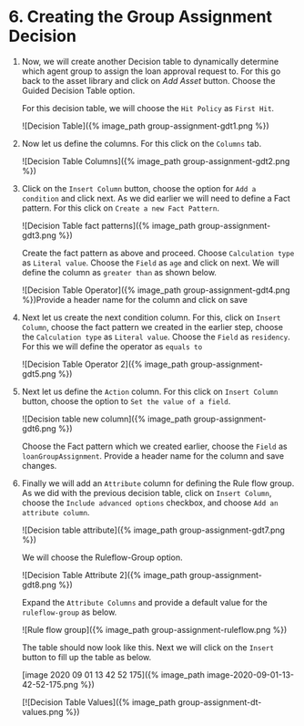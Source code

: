 # 6. Creating the Group Assignment Decision

1. Now, we will create another Decision table to dynamically determine which agent group to assign the loan approval request to. For this go back to the asset library and click on *Add Asset* button. Choose the Guided Decision Table option.

   For this decision table, we will choose the `Hit Policy` as `First Hit`.

   ![Decision Table]({% image_path group-assignment-gdt1.png %})

2. Now let us define the columns. For this click on the `Columns` tab.

   ![Decision Table Columns]({% image_path group-assignment-gdt2.png %})

3. Click on the `Insert Column` button, choose the option for `Add a condition` and click next. As we did earlier we will need to define a Fact pattern. For this click on `Create a new Fact Pattern`.

   ![Decision Table fact patterns]({% image_path group-assignment-gdt3.png %})

   Create the fact pattern as above and proceed. Choose `Calculation type` as `Literal value`. Choose the `Field` as `age` and click on next. We will define the column as `greater than` as shown below.

   ![Decision Table Operator]({% image_path group-assignment-gdt4.png %})Provide a header name for the column and click on save

4. Next let us create the next condition column. For this, click on `Insert Column`, choose the fact pattern we created in the earlier step, choose the `Calculation type` as `Literal value`. Choose the `Field` as `residency`. For this we will define the operator as `equals to`

   ![Decision Table Operator 2]({% image_path group-assignment-gdt5.png %})

5. Next let us define the `Action` column. For this click on `Insert Column` button, choose the option to `Set the value of a field`.

   ![Decision table new column]({% image_path group-assignment-gdt6.png %})

   Choose the Fact pattern which we created earlier, choose the `Field` as `loanGroupAssignment`. Provide a header name for the column and save changes.

6. Finally we will add an `Attribute` column for defining the Rule flow group. As we did with the previous decision table, click on `Insert Column`, choose the `Include advanced options` checkbox, and choose `Add an attribute column`.

   ![Decision table attribute]({% image_path group-assignment-gdt7.png %})

   We will choose the Ruleflow-Group option.

   ![Decision Table Attribute 2]({% image_path group-assignment-gdt8.png %})

   Expand the `Attribute Columns` and provide a default value for the `ruleflow-group` as below.

   ![Rule flow group]({% image_path group-assignment-ruleflow.png %})

   The table should now look like this. Next we will click on the `Insert` button to fill up the table as below.

   [image 2020 09 01 13 42 52 175]({% image_path image-2020-09-01-13-42-52-175.png %})

   [![Decision Table Values]({% image_path group-assignment-dt-values.png %})

